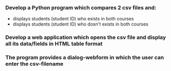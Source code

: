 ### Develop a Python program which compares 2 csv files and:
-  displays students (student ID) who exists in both courses
-  displays students (student ID) who dosn't exists in both courses

### Develop a web application which opens the csv file and display all its data/fields in HTML table format  
### The program provides a dialog-webform in which the user can enter the csv-filename  

